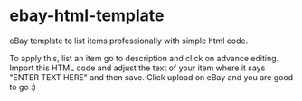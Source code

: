 # ebay-html-template
eBay template to list items professionally with simple html code.

To apply this, list an item go to description and click on advance editing. Import this HTML code and adjust the text of your item where it says "ENTER TEXT HERE" and then save. Click upload on eBay and you are good to go :)
